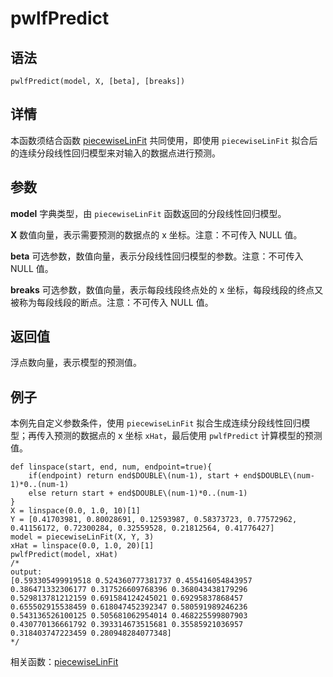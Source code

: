 # pwlfPredict

## 语法

`pwlfPredict(model, X, [beta], [breaks])`

## 详情

本函数须结合函数 [piecewiseLinFit](piecewiselinfit.md)
共同使用，即使用 `piecewiseLinFit` 拟合后的连续分段线性回归模型来对输入的数据点进行预测。

## 参数

**model** 字典类型，由 `piecewiseLinFit` 函数返回的分段线性回归模型。

**X** 数值向量，表示需要预测的数据点的 x 坐标。注意：不可传入 NULL 值。

**beta** 可选参数，数值向量，表示分段线性回归模型的参数。注意：不可传入 NULL 值。

**breaks** 可选参数，数值向量，表示每段线段终点处的 x 坐标，每段线段的终点又被称为每段线段的断点。注意：不可传入 NULL 值。

## 返回值

浮点数向量，表示模型的预测值。

## 例子

本例先自定义参数条件，使用 `piecewiseLinFit` 拟合生成连续分段线性回归模型；再传入预测的数据点的 x 坐标
`xHat`，最后使用 `pwlfPredict` 计算模型的预测值。

```
def linspace(start, end, num, endpoint=true){
	if(endpoint) return end$DOUBLE\(num-1), start + end$DOUBLE\(num-1)*0..(num-1)
	else return start + end$DOUBLE\(num-1)*0..(num-1)
}
X = linspace(0.0, 1.0, 10)[1]
Y = [0.41703981, 0.80028691, 0.12593987, 0.58373723, 0.77572962, 0.41156172, 0.72300284, 0.32559528, 0.21812564, 0.41776427]
model = piecewiseLinFit(X, Y, 3)
xHat = linspace(0.0, 1.0, 20)[1]
pwlfPredict(model, xHat)
/*
output:
[0.593305499919518 0.524360777381737 0.455416054843957 0.386471332306177 0.317526609768396 0.368043438179296 0.529813781212159 0.691584124245021 0.69295837868457  0.655502915538459 0.618047452392347 0.580591989246236 0.543136526100125 0.505681062954014 0.468225599807903 0.430770136661792 0.393314673515681 0.35585921036957  0.318403747223459 0.280948284077348]
*/
```

相关函数：[piecewiseLinFit](piecewiselinfit.md)

